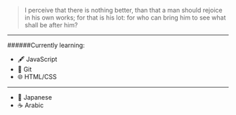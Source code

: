 > I perceive that there is nothing better, than that a man should rejoice in his own works; for that is his lot: for who can bring him to see what shall be after him?

---

######Currently learning:
- 🖋️ JavaScript
- 🥅 Git
- 🌐 HTML/CSS

---

- 🍣 Japanese
- ☕ Arabic